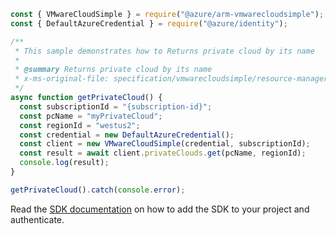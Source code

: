 ```javascript
const { VMwareCloudSimple } = require("@azure/arm-vmwarecloudsimple");
const { DefaultAzureCredential } = require("@azure/identity");

/**
 * This sample demonstrates how to Returns private cloud by its name
 *
 * @summary Returns private cloud by its name
 * x-ms-original-file: specification/vmwarecloudsimple/resource-manager/Microsoft.VMwareCloudSimple/stable/2019-04-01/examples/GetPrivateCloud.json
 */
async function getPrivateCloud() {
  const subscriptionId = "{subscription-id}";
  const pcName = "myPrivateCloud";
  const regionId = "westus2";
  const credential = new DefaultAzureCredential();
  const client = new VMwareCloudSimple(credential, subscriptionId);
  const result = await client.privateClouds.get(pcName, regionId);
  console.log(result);
}

getPrivateCloud().catch(console.error);
```

Read the [SDK documentation](https://github.com/Azure/azure-sdk-for-js/blob/%40azure%2Farm-vmwarecloudsimple_3.0.0/sdk/vmwarecloudsimple/arm-vmwarecloudsimple/README.md) on how to add the SDK to your project and authenticate.
